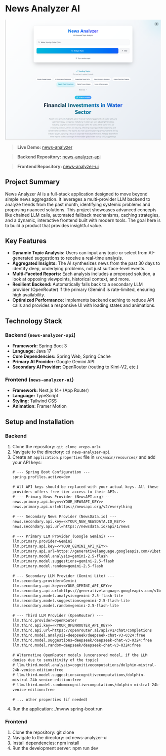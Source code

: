 # News Analyzer AI

![News Analyzer AI Demo](./news-analyzer-top.png)

> **Live Demo:** [news-analyzer](https://news-analyzer-ui.vercel.app/)

> **Backend Repository:** [news-analyzer-api](https://github.com/meeran-official/news-analyzer-api)

> **Frontend Repository:** [news-analyzer-ui](https://github.com/meeran-official/news-analyzer-ui)

## Project Summary

News Analyzer AI is a full-stack application designed to move beyond simple news aggregation. It leverages a multi-provider LLM backend to analyze trends from the past month, identifying systemic problems and proposing nuanced solutions. This project showcases advanced concepts like chained LLM calls, automated fallback mechanisms, caching strategies, and a dynamic, interactive frontend built with modern tools. The goal here is to build a product that provides insightful value.

## Key Features

- **Dynamic Topic Analysis:** Users can input any topic or select from AI-generated suggestions to receive a real-time analysis.
- **Aggregated Insights:** The AI synthesizes news from the past 30 days to identify deep, underlying problems, not just surface-level events.
- **Multi-Faceted Reports:** Each analysis includes a proposed solution, a look at opposing viewpoints, historical context, and more.
- **Resilient Backend:** Automatically falls back to a secondary LLM provider (OpenRouter) if the primary (Gemini) is rate-limited, ensuring high availability.
- **Optimized Performance:** Implements backend caching to reduce API calls and provides a responsive UI with loading states and animations.

## Technology Stack

### Backend (`news-analyzer-api`)

- **Framework:** Spring Boot 3
- **Language:** Java 17
- **Core Dependencies:** Spring Web, Spring Cache
- **Primary AI Provider:** Google Gemini API
- **Secondary AI Provider:** OpenRouter (routing to Kimi-V2, etc.)

### Frontend (`news-analyzer-ui`)

- **Framework:** Next.js 14+ (App Router)
- **Language:** TypeScript
- **Styling:** Tailwind CSS
- **Animation:** Framer Motion

## Setup and Installation

### Backend

1. Clone the repository: `git clone <repo-url>`
2. Navigate to the directory: `cd news-analyzer-api`
3. Create an `application.properties` file in `src/main/resources/` and add your API keys:
   ```properties
   # --- Spring Boot Configuration ---
   spring.profiles.active=dev

   # All API keys should be replaced with your actual keys. All these providers offers free tier access to their APIs.
   # --- Primary News Provider (NewsAPI.org) ---
   news.primary.api.key=<<YOUR_NEWSAPI_KEY>>
   news.primary.api.url=https://newsapi.org/v2/everything

   # --- Secondary News Provider (NewsData.io) ---
   news.secondary.api.key=<<YOUR_NEW_NEWSDATA.IO_KEY>>
   news.secondary.api.url=https://newsdata.io/api/1/news

   # --- Primary LLM Provider (Google Gemini) ---
   llm.primary.provider=Gemini
   llm.primary.api.key=<<YOUR_GEMINI_API_KEY>>
   llm.primary.api.url=https://generativelanguage.googleapis.com/v1beta/models/
   llm.primary.model.analysis=gemini-2.5-flash
   llm.primary.model.suggestions=gemini-2.5-flash
   llm.primary.model.random=gemini-2.5-flash

   # --- Secondary LLM Provider (Gemini Lite) ---
   llm.secondary.provider=Gemini
   llm.secondary.api.key=<<YOUR_GEMINI_API_KEY>>
   llm.secondary.api.url=https://generativelanguage.googleapis.com/v1beta/models/
   llm.secondary.model.analysis=gemini-2.5-flash-lite
   llm.secondary.model.suggestions=gemini-2.5-flash-lite
   llm.secondary.model.random=gemini-2.5-flash-lite

   # --- Third LLM Provider (OpenRouter) ---
   llm.third.provider=OpenRouter
   llm.third.api.key=<<YOUR_OPENROUTER_API_KEY>>
   llm.third.api.url=https://openrouter.ai/api/v1/chat/completions
   llm.third.model.analysis=deepseek/deepseek-chat-v3-0324:free
   llm.third.model.suggestions=deepseek/deepseek-chat-v3-0324:free
   llm.third.model.random=deepseek/deepseek-chat-v3-0324:free

   # Alternative OpenRouter models (uncensored model, if the LLM denies due to sensitivity of the topic)
   # llm.third.model.analysis=cognitivecomputations/dolphin-mistral-24b-venice-edition:free
   # llm.third.model.suggestions=cognitivecomputations/dolphin-mistral-24b-venice-edition:free
   # llm.third.model.random=cognitivecomputations/dolphin-mistral-24b-venice-edition:free
   
   # ... other properties (if needed)

4. Run the application: ./mvnw spring-boot:run

### Frontend
1. Clone the repository: git clone <repo-url>
2. Navigate to the directory: cd news-analyzer-ui
3. Install dependencies: npm install
4. Run the development server: npm run dev
